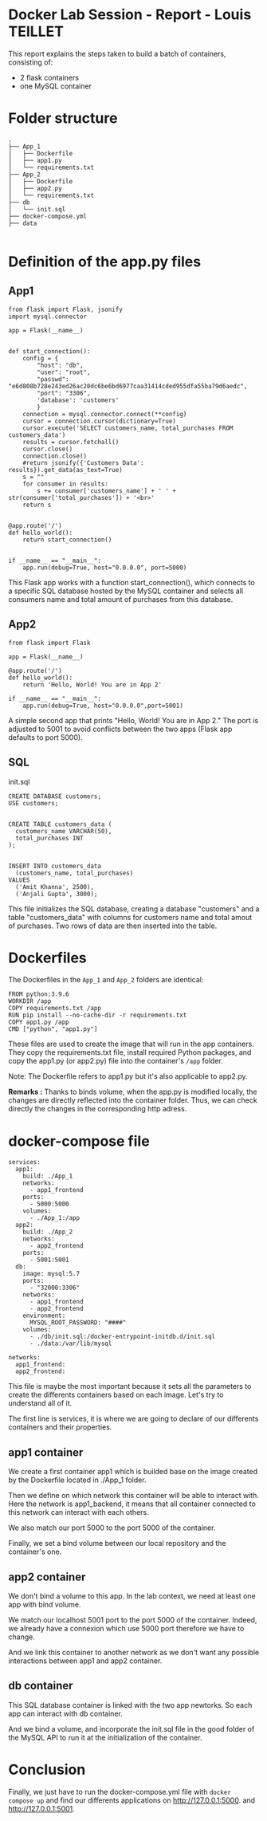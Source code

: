 # Docker Lab Session - Report - Louis TEILLET

This report explains the steps taken to build a batch of containers, consisting of:

- 2 flask containers
- one MySQL container


# Folder structure
```
.
├── App_1
│   ├── Dockerfile
│   ├── app1.py
│   └── requirements.txt
├── App_2
│   ├── Dockerfile
│   ├── app2.py
│   └── requirements.txt
├── db
│   └── init.sql
├── docker-compose.yml
├── data
    
```

# Definition of the app.py files

## App1

```
from flask import Flask, jsonify
import mysql.connector

app = Flask(__name__)


def start_connection():
    config = {
        "host": "db",
        "user": "root",
        "passwd": "e6d808b728e243ed26ac20dc6be6bd6977caa31414cded955dfa55ba79d6aedc",
        "port": "3306",
        'database': 'customers'
        }
    connection = mysql.connector.connect(**config)
    cursor = connection.cursor(dictionary=True)
    cursor.execute('SELECT customers_name, total_purchases FROM customers_data')
    results = cursor.fetchall()
    cursor.close()
    connection.close()
    #return jsonify({'Customers Data': results}).get_data(as_text=True)
    s = ""
    for consumer in results:
        s += consumer['customers_name'] + ' ' + str(consumer['total_purchases']) + '<br>'
    return s


@app.route('/')
def hello_world():
    return start_connection()


if __name__ == "__main__":
    app.run(debug=True, host="0.0.0.0", port=5000)
```

This Flask app works with a function start_connection(), which connects to a specific SQL database hosted by the MySQL container and selects all consumers name and total amount of purchases from this database.

## App2

```
from flask import Flask 

app = Flask(__name__)

@app.route('/') 
def hello_world():
    return 'Hello, World! You are in App 2'

if __name__ == "__main__": 
    app.run(debug=True, host="0.0.0.0",port=5001)
```


A simple second app that prints "Hello, World! You are in App 2." The port is adjusted to 5001 to avoid conflicts between the two apps (Flask app defaults to port 5000).


## SQL
init.sql
```
CREATE DATABASE customers;
USE customers;


CREATE TABLE customers_data (
  customers_name VARCHAR(50),
  total_purchases INT
);


INSERT INTO customers_data
  (customers_name, total_purchases)
VALUES
  ('Amit Khanna', 2500),
  ('Anjali Gupta', 3000);
```

This file initializes the SQL database, creating a database "customers" and a table "customers_data" with columns for customers name and total amout of purchases. Two rows of data are then inserted into the table.

# Dockerfiles

The Dockerfiles in the `App_1` and `App_2` folders are identical:

```
FROM python:3.9.6
WORKDIR /app
COPY requirements.txt /app
RUN pip install --no-cache-dir -r requirements.txt
COPY app1.py /app
CMD ["python", "app1.py"]
```

These files are used to create the image that will run in the app containers. They copy the requirements.txt file, install required Python packages, and copy the app1.py (or app2.py) file into the container's `/app` folder.

Note: The Dockerfile refers to app1.py but it's also applicable to app2.py.

**Remarks :**
Thanks to binds volume, when the app.py is modified locally, the changes are directly reflected into the container folder. Thus, we can check directly the changes in the corresponding http adress.

# docker-compose file
```
services:
  app1:
    build: ./App_1
    networks:
      - app1_frontend
    ports:
      - 5000:5000
    volumes:
      - ./App_1:/app
  app2:
    build: ./App_2
    networks:
      - app2_frontend
    ports:
      - 5001:5001
  db:
    image: mysql:5.7
    ports:
      - "32000:3306"
    networks:
      - app1_frontend
      - app2_frontend
    environment:
      MYSQL_ROOT_PASSWORD: "####"
    volumes:
      - ./db/init.sql:/docker-entrypoint-initdb.d/init.sql
      - ./data:/var/lib/mysql

networks:
  app1_frontend:
  app2_frontend:
```

This file is maybe the most important because it sets all the parameters to create the differents containers based on each image. Let's try to understand all of it. 

The first line is services, it is where we are going to declare of our differents containers and their properties.

## app1 container
We create a first container app1 which is builded base on the image created by the Dockerfile located in ./App_1 folder. 

Then we define on which network this container will be able to interact with. Here the network is app1_backend, it means that all container connected to this network can interact with each others.

We also match our port 5000 to the port 5000 of the container.

Finally, we set a bind volume between our local repository and the container's one. 

## app2 container

We don't bind a volume to this app. In the lab context, we need at least one app with bind volume. 

We match our localhost 5001 port to the port 5000 of the container. Indeed, we already have a connexion which use 5000 port therefore we have to change.

And we link this container to another network as we don't want any possible interactions between app1 and app2 container.

## db container

This SQL database container is linked with the two app newtorks. So each app can interact with db container. 

And we bind a volume, and incorporate the init.sql file in the good folder of the MySQL API to run it at the initialization of the container. 

# Conclusion

Finally, we just have to run the docker-compose.yml file with ```docker compose up``` and find our differents applications on http://127.0.0.1:5000. and http://127.0.0.1:5001.

